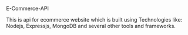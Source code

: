 E-Commerce-API

This is api for ecommerce website which is built using Technologies like: Nodejs, Expressjs, MongoDB and several other tools and frameworks.
